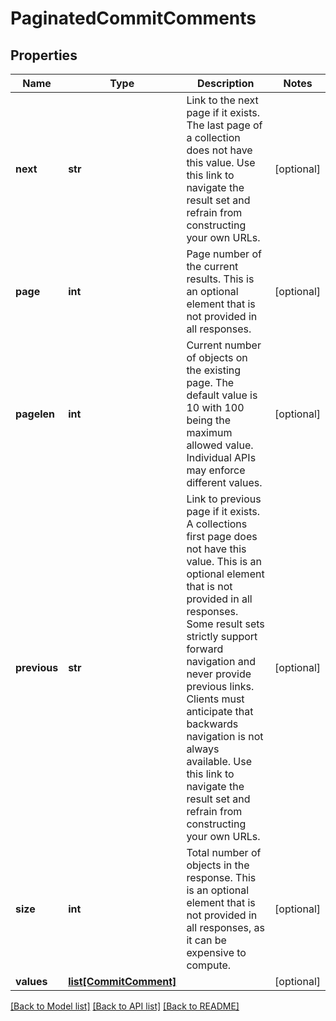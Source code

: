 # PaginatedCommitComments

## Properties
Name | Type | Description | Notes
------------ | ------------- | ------------- | -------------
**next** | **str** | Link to the next page if it exists. The last page of a collection does not have this value. Use this link to navigate the result set and refrain from constructing your own URLs. | [optional] 
**page** | **int** | Page number of the current results. This is an optional element that is not provided in all responses. | [optional] 
**pagelen** | **int** | Current number of objects on the existing page. The default value is 10 with 100 being the maximum allowed value. Individual APIs may enforce different values. | [optional] 
**previous** | **str** | Link to previous page if it exists. A collections first page does not have this value. This is an optional element that is not provided in all responses. Some result sets strictly support forward navigation and never provide previous links. Clients must anticipate that backwards navigation is not always available. Use this link to navigate the result set and refrain from constructing your own URLs. | [optional] 
**size** | **int** | Total number of objects in the response. This is an optional element that is not provided in all responses, as it can be expensive to compute. | [optional] 
**values** | [**list[CommitComment]**](CommitComment.md) |  | [optional] 

[[Back to Model list]](../README.md#documentation-for-models) [[Back to API list]](../README.md#documentation-for-api-endpoints) [[Back to README]](../README.md)


